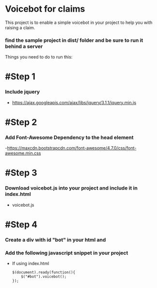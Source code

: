 # Voicebot for claims

This project is to enable a simple voicebot in your project to help you with raising a claim.

### find the sample project in dist/  folder and be sure to run it behind a server

Things you need to do to run this:

# #Step 1
### Include jquery

  - https://ajax.googleapis.com/ajax/libs/jquery/3.1.1/jquery.min.js

# #Step 2
### Add Font-Awesome Dependency to the head element

 -https://maxcdn.bootstrapcdn.com/font-awesome/4.7.0/css/font-awesome.min.css

# #Step 3
### Download voicebot.js into your project and include it in index.html

  - voicebot.js
  
  
# #Step 4
### Create a div with id "bot" in your html and
### Add the following javascript snippet in your project

  - If using index.html
  
        $(document).ready(function(){
            $("#bot").voicebot();
        });
    
